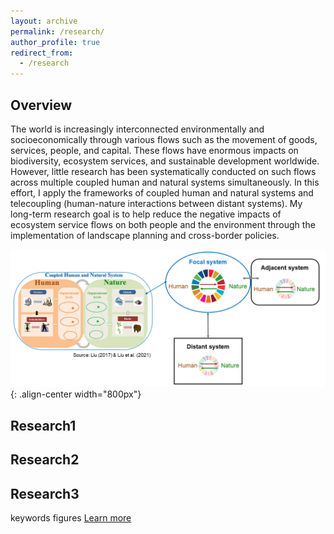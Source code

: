 ```yaml
---
layout: archive
permalink: /research/
author_profile: true
redirect_from:
  - /research
---
```



## Overview


The world is increasingly interconnected environmentally and socioeconomically through various flows such as the movement of goods, services, people, and capital. These flows have enormous impacts on biodiversity, ecosystem services, and sustainable development worldwide. However, little research has been systematically conducted on such flows across multiple coupled human and natural systems simultaneously. In this effort, I apply the frameworks of coupled human and natural systems and telecoupling (human-nature interactions between distant systems). My long-term research goal is to help reduce the negative impacts of ecosystem service flows on both people and the environment through the implementation of landscape planning and cross-border policies.


![CHANSframework](../images/CHANS_Telecoupling_framework.png){: .align-center width="800px"}


## Research1

## Research2

## Research3

keywords
figures
[Learn more]()



